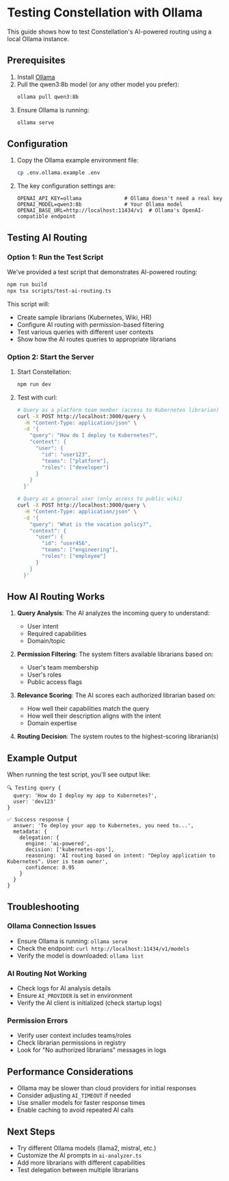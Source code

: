 # Testing Constellation with Ollama

This guide shows how to test Constellation's AI-powered routing using a local Ollama instance.

## Prerequisites

1. Install [Ollama](https://ollama.ai/)
2. Pull the qwen3:8b model (or any other model you prefer):
   ```bash
   ollama pull qwen3:8b
   ```
3. Ensure Ollama is running:
   ```bash
   ollama serve
   ```

## Configuration

1. Copy the Ollama example environment file:
   ```bash
   cp .env.ollama.example .env
   ```

2. The key configuration settings are:
   ```env
   OPENAI_API_KEY=ollama              # Ollama doesn't need a real key
   OPENAI_MODEL=qwen3:8b              # Your Ollama model
   OPENAI_BASE_URL=http://localhost:11434/v1  # Ollama's OpenAI-compatible endpoint
   ```

## Testing AI Routing

### Option 1: Run the Test Script

We've provided a test script that demonstrates AI-powered routing:

```bash
npm run build
npx tsx scripts/test-ai-routing.ts
```

This script will:
- Create sample librarians (Kubernetes, Wiki, HR)
- Configure AI routing with permission-based filtering
- Test various queries with different user contexts
- Show how the AI routes queries to appropriate librarians

### Option 2: Start the Server

1. Start Constellation:
   ```bash
   npm run dev
   ```

2. Test with curl:
   ```bash
   # Query as a platform team member (access to Kubernetes librarian)
   curl -X POST http://localhost:3000/query \
     -H "Content-Type: application/json" \
     -d '{
       "query": "How do I deploy to Kubernetes?",
       "context": {
         "user": {
           "id": "user123",
           "teams": ["platform"],
           "roles": ["developer"]
         }
       }
     }'

   # Query as a general user (only access to public wiki)
   curl -X POST http://localhost:3000/query \
     -H "Content-Type: application/json" \
     -d '{
       "query": "What is the vacation policy?",
       "context": {
         "user": {
           "id": "user456",
           "teams": ["engineering"],
           "roles": ["employee"]
         }
       }
     }'
   ```

## How AI Routing Works

1. **Query Analysis**: The AI analyzes the incoming query to understand:
   - User intent
   - Required capabilities
   - Domain/topic

2. **Permission Filtering**: The system filters available librarians based on:
   - User's team membership
   - User's roles
   - Public access flags

3. **Relevance Scoring**: The AI scores each authorized librarian based on:
   - How well their capabilities match the query
   - How well their description aligns with the intent
   - Domain expertise

4. **Routing Decision**: The system routes to the highest-scoring librarian(s)

## Example Output

When running the test script, you'll see output like:

```
🔍 Testing query {
  query: 'How do I deploy my app to Kubernetes?',
  user: 'dev123'
}

✅ Success response {
  answer: 'To deploy your app to Kubernetes, you need to...',
  metadata: {
    delegation: {
      engine: 'ai-powered',
      decision: ['kubernetes-ops'],
      reasoning: 'AI routing based on intent: "Deploy application to Kubernetes". User is team owner',
      confidence: 0.95
    }
  }
}
```

## Troubleshooting

### Ollama Connection Issues
- Ensure Ollama is running: `ollama serve`
- Check the endpoint: `curl http://localhost:11434/v1/models`
- Verify the model is downloaded: `ollama list`

### AI Routing Not Working
- Check logs for AI analysis details
- Ensure `AI_PROVIDER` is set in environment
- Verify the AI client is initialized (check startup logs)

### Permission Errors
- Verify user context includes teams/roles
- Check librarian permissions in registry
- Look for "No authorized librarians" messages in logs

## Performance Considerations

- Ollama may be slower than cloud providers for initial responses
- Consider adjusting `AI_TIMEOUT` if needed
- Use smaller models for faster response times
- Enable caching to avoid repeated AI calls

## Next Steps

- Try different Ollama models (llama2, mistral, etc.)
- Customize the AI prompts in `ai-analyzer.ts`
- Add more librarians with different capabilities
- Test delegation between multiple librarians
